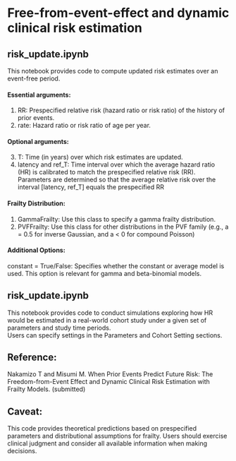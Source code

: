 # Free-from-event-effect and dynamic clinical risk estimation

## risk_update.ipynb  <br>
This notebook provides code to compute updated risk estimates over an event-free period. <br>
####  Essential arguments: <br>
1) RR: Prespecified relative risk (hazard ratio or risk ratio) of the history of prior events. <br>
2) rate: Hazard ratio or risk ratio of age per year. <br>
####  Optional arguments:  <br>
3) T: Time (in years) over which risk estimates are updated.  <br>
4) latency and ref_T: Time interval over which the average hazard ratio (HR) is calibrated to match the prespecified relative risk (RR). <br>
Parameters are determined so that the average relative risk over the interval [latency, ref_T] equals the prespecified RR <br>
####  Frailty Distribution:  <br>
1) GammaFrailty: Use this class to specify a gamma frailty distribution. <br>
2) PVFFrailty: Use this class for other distributions in the PVF family (e.g., a = 0.5 for inverse Gaussian, and a < 0 for compound Poisson) <br>
####  Additional Options:  <br>
constant = True/False: Specifies whether the constant or average model is used. This option is relevant for gamma and beta-binomial models.<br>

## risk_update.ipynb  <br>
This notebook provides code to conduct simulations exploring how HR would be estimated in a real-world cohort study under a given set of parameters and study time periods. <br>
Users can specify settings in the Parameters and Cohort Setting sections. <br>

##  Reference: <br>
Nakamizo T and Misumi M. When Prior Events Predict Future Risk: The Freedom-from-Event Effect and Dynamic Clinical Risk Estimation with Frailty Models. (submitted)  <br>

## Caveat: <br>
This code provides theoretical predictions based on prespecified parameters and distributional assumptions for frailty. Users should exercise clinical judgment and consider all available information when making decisions.


